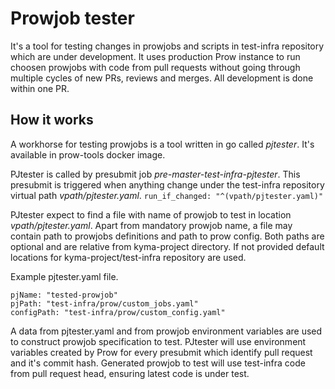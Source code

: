 # Prowjob tester

It's a tool for testing changes in prowjobs and scripts in test-infra repository which are under development. It uses production Prow instance to run choosen prowjobs with code from pull requests without going through multiple cycles of new PRs, reviews and merges. All development is done within one PR.

## How it works

A workhorse for testing prowjobs is a tool written in go called *pjtester*. It's available in prow-tools docker image.

PJtester is called by presubmit job *pre-master-test-infra-pjtester*. This presubmit is triggered when anything change under the test-infra repository virtual path _vpath/pjtester.yaml_.
`run_if_changed: "^(vpath/pjtester.yaml)"`

PJtester expect to find a file with name of prowjob to test in location _vpath/pjtester.yaml_. Apart from mandatory prowjob name, a file may contain path to prowjobs definitions and path to prow config. Both paths are optional and are relative from kyma-project directory. If not provided default locations for kyma-project/test-infra repository are used.

Example pjtester.yaml file.
```buildoutcfg
pjName: "tested-prowjob"
pjPath: "test-infra/prow/custom_jobs.yaml"
configPath: "test-infra/prow/custom_config.yaml"
```

A data from pjtester.yaml and from prowjob environment variables are used to construct prowjob specification to test. PJtester will use environment variables created by Prow for every presubmit which identify pull request and it's commit hash. Generated prowjob to test will use test-infra code from pull request head, ensuring latest code is under test.